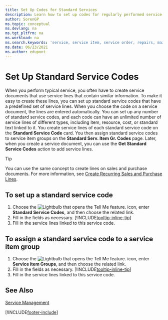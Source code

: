 ```yaml
---
title: Set Up Codes for Standard Services
description: Learn how to set up codes for regularly performed service activities with a predefined set of service lines.
author: SorenGP
ms.topic: conceptual
ms.devlang: na
ms.tgt_pltfrm: na
ms.workload: na
ms.search.keywords: 'service, service item, service order, repairs, maintenance'
ms.date: 06/23/2021
ms.author: edupont
---
```


# <a name="set-up-standard-service-codes"></a><a name="set-up-standard-service-codes"></a><a name="set-up-standard-service-codes"></a>Set Up Standard Service Codes

When you perform typical service, you often have to create service documents that use service lines that contain similar information. To make it easy to create these lines, you can set up standard service codes that have a predefined set of service lines. When you choose the code on a service document, the lines are entered automatically. You can set up any number of standard service codes, and each code can have an unlimited number of service lines of different types, including item, resource, cost, or standard text linked to it. You create service lines of each standard service code on the **Standard Service Code** card. You then assign standard service codes to service item groups on the **Standard Serv. Item Gr. Codes** page. Later, when you create a service document, you can use the **Get Standard Service Codes** action to add service lines.  
  
> [!Tip]
> You can use the same concept to create lines on sales and purchase documents. For more information, see [Create Recurring Sales and Purchase Lines](sales-how-work-standard-lines.md).  
  
## <a name="to-set-up-a-standard-service-code"></a><a name="to-set-up-a-standard-service-code"></a><a name="to-set-up-a-standard-service-code"></a>To set up a standard service code

1. Choose the ![Lightbulb that opens the Tell Me feature.](media/ui-search/search_small.png "Tell me what you want to do") icon, enter **Standard Service Codes**, and then choose the related link.  
2. Fill in the fields as necessary. [!INCLUDE[tooltip-inline-tip](includes/tooltip-inline-tip_md.md)]  
3. Fill in the service lines linked to this service code.  

## <a name="to-assign-a-standard-service-code-to-a-service-item-group"></a><a name="to-assign-a-standard-service-code-to-a-service-item-group"></a><a name="to-assign-a-standard-service-code-to-a-service-item-group"></a>To assign a standard service code to a service item group

1. Choose the ![Lightbulb that opens the Tell Me feature.](media/ui-search/search_small.png "Tell me what you want to do") icon, enter **Service item Groups**, and then choose the related link.  
2. Fill in the fields as necessary. [!INCLUDE[tooltip-inline-tip](includes/tooltip-inline-tip_md.md)]
3. Fill in the service lines linked to this service code.  

## <a name="see-also"></a><a name="see-also"></a><a name="see-also"></a>See Also

[Service Management](service-service.md)

[!INCLUDE[footer-include](includes/footer-banner.md)]
